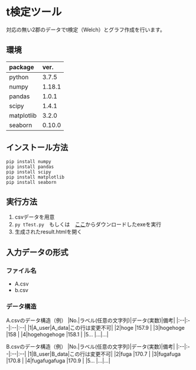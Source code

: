 # t検定ツール
対応の無い2郡のデータでt検定（Welch）とグラフ作成を行います。

## 環境
|package|ver.|
|:--|:--|
|python |3.7.5 |
|numpy |1.18.1 |
|pandas |1.0.1 |
|scipy |1.4.1 |
|matplotlib |3.2.0 |
|seaborn |0.10.0 |

## インストール方法
```
pip install numpy
pip install pandas
pip install scipy
pip install matplotlib
pip install seaborn
```

## 実行方法
1. csvデータを用意
2. `py tTest.py`　もしくは　[ここ](https://github.com/Kahiro-M/TTestByPython/releases)からダウンロードしたexeを実行
3. 生成されたresult.htmlを開く

## 入力データの形式
### ファイル名
- A.csv
- b.csv

### データ構造
A.csvのデータ構造（例）
|No.|ラベル(任意の文字列)|データ(実数)|備考|
|:--|:--|:--|:--|
|1|A_user|A_data|この行は変更不可|
|2|hoge |157.9 |
|3|hogehoge |158 |
|4|hogehogehoge |158.1 |
|5... |...|...|

B.csvのデータ構造（例）
|No.|ラベル(任意の文字列)|データ(実数)|備考|
|:--|:--|:--|:--|
|1|B_user|B_data|この行は変更不可|
|2|fuga |170.7 |
|3|fugafuga |170.8 |
|4|fugafugafuga |170.9 |
|5... |...|...|